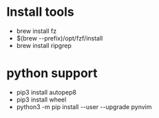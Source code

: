 # Install tools

- brew install fz
- $(brew --prefix)/opt/fzf/install
- brew install ripgrep

# python support

- pip3 install autopep8
- pip3 install wheel
- python3 -m pip install --user --upgrade pynvim
